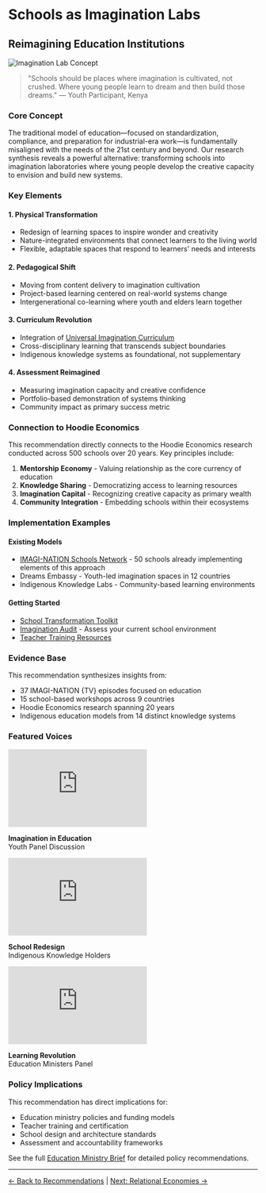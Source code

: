 # Schools as Imagination Labs
## Reimagining Education Institutions

![Imagination Lab Concept](../assets/images/imagination-lab-concept.jpg)

> "Schools should be places where imagination is cultivated, not crushed. Where young people learn to dream and then build those dreams." — Youth Participant, Kenya

### Core Concept

The traditional model of education—focused on standardization, compliance, and preparation for industrial-era work—is fundamentally misaligned with the needs of the 21st century and beyond. Our research synthesis reveals a powerful alternative: transforming schools into imagination laboratories where young people develop the creative capacity to envision and build new systems.

### Key Elements

#### 1. Physical Transformation
- Redesign of learning spaces to inspire wonder and creativity
- Nature-integrated environments that connect learners to the living world
- Flexible, adaptable spaces that respond to learners' needs and interests

#### 2. Pedagogical Shift
- Moving from content delivery to imagination cultivation
- Project-based learning centered on real-world systems change
- Intergenerational co-learning where youth and elders learn together

#### 3. Curriculum Revolution
- Integration of [Universal Imagination Curriculum](./06-imagination-curriculum.md)
- Cross-disciplinary learning that transcends subject boundaries
- Indigenous knowledge systems as foundational, not supplementary

#### 4. Assessment Reimagined
- Measuring imagination capacity and creative confidence
- Portfolio-based demonstration of systems thinking
- Community impact as primary success metric

### Connection to Hoodie Economics

This recommendation directly connects to the Hoodie Economics research conducted across 500 schools over 20 years. Key principles include:

1. **Mentorship Economy** - Valuing relationship as the core currency of education
2. **Knowledge Sharing** - Democratizing access to learning resources
3. **Imagination Capital** - Recognizing creative capacity as primary wealth
4. **Community Integration** - Embedding schools within their ecosystems

### Implementation Examples

#### Existing Models
- [IMAGI-NATION Schools Network](../implementation/networks/school-distribution.md) - 50 schools already implementing elements of this approach
- Dreams Embassy - Youth-led imagination spaces in 12 countries
- Indigenous Knowledge Labs - Community-based learning environments

#### Getting Started
- [School Transformation Toolkit](../implementation/resources/toolkits.md#schools)
- [Imagination Audit](../implementation/resources/toolkits.md#imagination-audit) - Assess your current school environment
- [Teacher Training Resources](../implementation/resources/toolkits.md#teacher-training)

### Evidence Base

This recommendation synthesizes insights from:
- 37 IMAGI-NATION {TV} episodes focused on education
- 15 school-based workshops across 9 countries
- Hoodie Economics research spanning 20 years
- Indigenous education models from 14 distinct knowledge systems

### Featured Voices

<div class="video-grid">
  <div class="video-card">
    <iframe width="280" height="157" src="https://www.youtube.com/embed/VIDEO_ID1" frameborder="0" allow="accelerometer; autoplay; clipboard-write; encrypted-media; gyroscope; picture-in-picture" allowfullscreen></iframe>
    <p><strong>Imagination in Education</strong><br>Youth Panel Discussion</p>
  </div>
  <div class="video-card">
    <iframe width="280" height="157" src="https://www.youtube.com/embed/VIDEO_ID2" frameborder="0" allow="accelerometer; autoplay; clipboard-write; encrypted-media; gyroscope; picture-in-picture" allowfullscreen></iframe>
    <p><strong>School Redesign</strong><br>Indigenous Knowledge Holders</p>
  </div>
  <div class="video-card">
    <iframe width="280" height="157" src="https://www.youtube.com/embed/VIDEO_ID3" frameborder="0" allow="accelerometer; autoplay; clipboard-write; encrypted-media; gyroscope; picture-in-picture" allowfullscreen></iframe>
    <p><strong>Learning Revolution</strong><br>Education Ministers Panel</p>
  </div>
</div>

### Policy Implications

This recommendation has direct implications for:
- Education ministry policies and funding models
- Teacher training and certification
- School design and architecture standards
- Assessment and accountability frameworks

See the full [Education Ministry Brief](../outputs/policy-briefs/education.md) for detailed policy recommendations.

---
[← Back to Recommendations](./README.md) | [Next: Relational Economies →](./04-relational-economies.md)